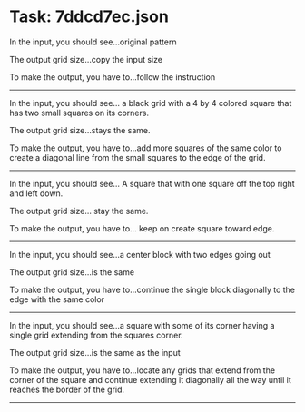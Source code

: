 # Task: 7ddcd7ec.json

In the input, you should see...original pattern

The output grid size...copy the input size

To make the output, you have to...follow the instruction

---

In the input, you should see... a black grid with a 4 by 4 colored square that has two small squares on its corners.

The output grid size...stays the same.

To make the output, you have to...add more squares of the same color to create a diagonal line from the small squares to the edge of the grid.

---

In the input, you should see... A square that with one square off the top right and left down.

The output grid size... stay the same.

To make the output, you have to... keep on create square toward edge.

---

In the input, you should see...a center block with two edges going out

The output grid size...is the same

To make the output, you have to...continue the single block diagonally to the edge with the same color

---

In the input, you should see...a square with some of its corner having a single grid extending from the squares corner.

The output grid size...is the same as the input

To make the output, you have to...locate any grids that extend from the corner of the square and continue extending it diagonally all the way until it reaches the border of the grid.

---

